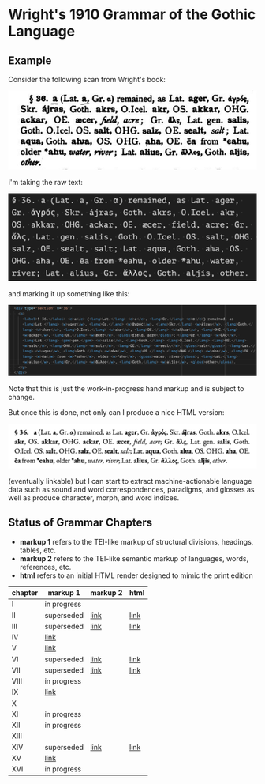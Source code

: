 # Wright's 1910 Grammar of the Gothic Language

## Example

Consider the following scan from Wright's book:

![](https://raw.githubusercontent.com/jtauber/gothica/main/wright-1910-grammar/img/img1.png)

I'm taking the raw text:

![](https://raw.githubusercontent.com/jtauber/gothica/main/wright-1910-grammar/img/img2.png)

and marking it up something like this:

![](https://raw.githubusercontent.com/jtauber/gothica/main/wright-1910-grammar/img/img3.png)

Note that this is just the work-in-progress hand markup and is subject to change.

But once this is done, not only can I produce a nice HTML version:

![](https://raw.githubusercontent.com/jtauber/gothica/main/wright-1910-grammar/img/img4.png)

(eventually linkable) but I can start to extract machine-actionable language data such as sound and word correspondences, paradigms, and glosses as well as produce character, morph, and word indices.

## Status of Grammar Chapters

* **markup 1** refers to the TEI-like markup of structural divisions, headings, tables, etc.
* **markup 2** refers to the TEI-like semantic markup of languages, words, references, etc.
* **html** refers to an initial HTML render designed to mimic the print edition

| chapter | markup 1              | markup 2              | html                   |
|---------|-----------------------|-----------------------|------------------------|
| I       | in progress           |                       |                        |
| II      | superseded            | [link](chapter02.xml) | [link](chapter02.html) |
| III     | superseded            | [link](chapter03.xml) | [link](chapter03.html) |
| IV      | [link](chapter04.xml) |                       |                        |
| V       | [link](chapter05.xml) |                       |                        |
| VI      | superseded            | [link](chapter06.xml) | [link](chapter06.html)  |
| VII     | superseded            | [link](chapter07.xml) | [link](chapter07.html) |
| VIII    | in progress           |                       |                        |
| IX      | [link](chapter09.xml) |                       |                        |
| X       |                       |                       |                        |
| XI      | in progress           |                       |                        |
| XII     | in progress           |                       |                        |
| XIII    |                       |                       |                        |
| XIV     | superseded            | [link](chapter14.xml) | [link](chapter14.html) |
| XV      | [link](chapter15.xml) |                       |                        |
| XVI     | in progress           |                       |                        |
